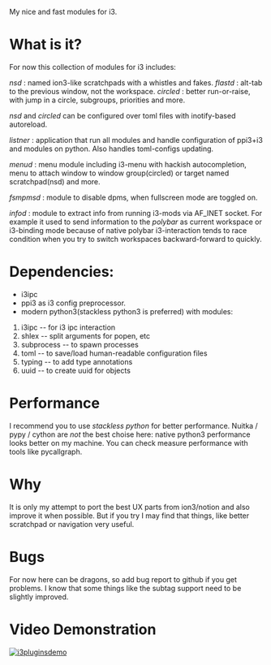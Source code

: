 My nice and fast modules for i3.

# What is it?

For now this collection of modules for i3 includes:

*nsd* : named ion3-like scratchpads with a whistles and fakes.
*flastd* : alt-tab to the previous window, not the workspace.
*circled* : better run-or-raise, with jump in a circle, subgroups, priorities
and more.

*nsd* and *circled* can be configured over toml files with inotify-based
autoreload.

*listner* : application that run all modules and handle configuration of
ppi3+i3 and modules on python. Also handles toml-configs updating.

*menud* : menu module including i3-menu with hackish autocompletion, menu to
attach window to window group(circled) or target named scratchpad(nsd) and
more.

*fsmpmsd* : module to disable dpms, when fullscreen mode are toggled on.

*infod* : module to extract info from running i3-mods via AF_INET socket.
For example it used to send information to the *polybar* as current workspace
or i3-binding mode because of native polybar i3-interaction tends to race
condition when you try to switch workspaces backward-forward to quickly.

# Dependencies:

* i3ipc
* ppi3 as i3 config preprocessor.
* modern python3(stackless python3 is preferred) with modules:

1) i3ipc -- for i3 ipc interaction
2) shlex -- split arguments for popen, etc
3) subprocess -- to spawn processes
4) toml -- to save/load human-readable configuration files
5) typing -- to add type annotations
6) uuid -- to create uuid for objects

# Performance

I recommend you to use *stackless python* for better performance. Nuitka / pypy
/ cython are *not* the best choise here: native python3 performance looks
better on my machine. You can check measure performance with tools like pycallgraph.

# Why

It is only my attempt to port the best UX parts from ion3/notion and also improve
it when possible. But if you try I may find that things, like better
scratchpad or navigation very useful.

# Bugs

For now here can be dragons, so add bug report to github if you get
problems. I know that some things like the subtag support need to be slightly
improved.

# Video Demonstration
[![i3pluginsdemo](https://img.youtube.com/vi/U7eJMP0zvKc/0.jpg)](https://www.youtube.com/embed/U7eJMP0zvKc)
